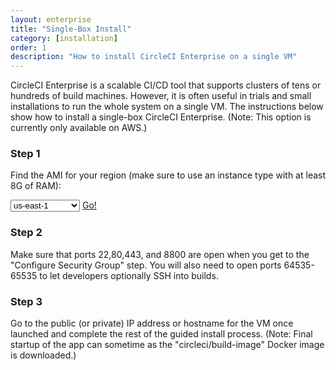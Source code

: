 ```yaml
---
layout: enterprise
title: "Single-Box Install"
category: [installation]
order: 1
description: "How to install CircleCI Enterprise on a single VM"
---
```


CircleCI Enterprise is a scalable CI/CD tool that supports clusters
of tens or hundreds of build machines. However, it is often useful
in trials and small installations to run the whole system on a single
VM. The instructions below show how to install a single-box CircleCI
Enterprise. (Note: This option is currently only available on AWS.)

### Step 1
Find the AMI for your region (make sure to use an instance type with at least 8G of RAM):<br>

<script>
var amiIds = {
"ap-northeast-1": "ami-bd4133da",
"ap-northeast-2": "ami-1b70a675",
"ap-southeast-1": "ami-f808a09b",
"ap-southeast-2": "ami-d1f7f2b2",
"eu-central-1": "ami-6713de08",
"eu-west-1": "ami-d70e26a4",
"sa-east-1": "ami-8c9802e0",
"us-east-1": "ami-b6b455a0",
"us-east-2": "ami-c86144ad",
"us-west-1": "ami-3c194a5c",
"us-west-2": "ami-13df6d73"
};

var amiUpdateSelect = function() {
  var s = document.getElementById("ami-select");
  var region = s.options[s.selectedIndex].value;
  document.getElementById("ami-go").href = "https://console.aws.amazon.com/ec2/v2/home?region=" + region + "#LaunchInstanceWizard:ami=" + amiIds[region];
};
</script>

<select id="ami-select" onchange="amiUpdateSelect()">
<option value="ap-northeast-1">ap-northeast-1</option>
<option value="ap-northeast-2">ap-northeast-2</option>
<option value="ap-southeast-1">ap-southeast-1</option>
<option value="ap-southeast-2">ap-southeast-2</option>
<option value="eu-central-1">eu-central-1</option>
<option value="eu-west-1">eu-west-1</option>
<option value="sa-east-1">sa-east-1</option>
<option value="us-east-1" selected="selected">us-east-1</option>
<option value="us-east-2">us-east-2</option>
<option value="us-west-1">us-west-1</option>
<option value="us-west-2">us-west-2</option>
</select>
<a id="ami-go" href="" class="btn btn-success" target="_blank">Go!</a>

<script>amiUpdateSelect();</script>

### Step 2
Make sure that ports 22,80,443, and 8800 are open when you get to the "Configure Security Group" step.
You will also need to open ports 64535-65535 to let developers optionally SSH into builds.

### Step 3
Go to the public (or private) IP address or hostname for the VM once launched and complete the rest of the guided install process.
(Note: Final startup of the app can sometime as the "circleci/build-image" Docker image is downloaded.)
